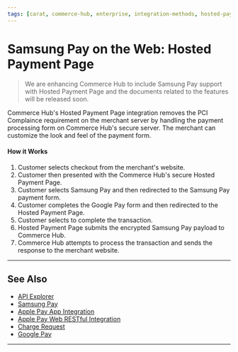 ```yaml
---
tags: [carat, commerce-hub, enterprise, integration-methods, hosted-payment-page, web, online, apple-pay, wallet]
---
```


# Samsung Pay on the Web: Hosted Payment Page

<!-- theme: danger -->
> We are enhancing Commerce Hub to include Samsung Pay support with Hosted Payment Page and the documents related to the features will be released soon.

Commerce Hub's Hosted Payment Page integration removes the PCI Complaince requirement on the merchant server by handling the payment processing form on Commerce Hub's secure server. The merchant can customize the look and feel of the payment form.

#### How it Works

1. Customer selects checkout from the merchant's website.
2. Customer then presented with the Commerce Hub's secure Hosted Payment Page.
3. Customer selects Samsung Pay and then redirected to the Samsung Pay payment form.
4. Customer completes the Google Pay form and then redirected to the Hosted Payment Page.
5. Customer selects to complete the transaction.
6. Hosted Payment Page submits the encrypted Samsung Pay payload to Commerce Hub.
7. Commerce Hub attempts to process the transaction and sends the response to the merchant website.

---

## See Also

- [API Explorer](../api/?type=post&path=/payments/v1/charges)
- [Samsung Pay](?path=docs/Online-Mobile-Digital/Wallets-AltPayments/Samsung-Pay/Samsung-Pay.md)
- [Apple Pay App Integration](?path=docs/Online-Mobile-Digital/Wallets-AltPayments/Apple-Pay/Apple-Pay-App.md)
- [Apple Pay Web RESTful Integration](?path=docs/Online-Mobile-Digital/Wallets-AltPayments/Apple-Pay/Apple-Pay-Web-REST.md)
- [Charge Request](?path=docs/Resources/API-Documents/Payments/Charges.md)
- [Google Pay](?path=docs/Online-Mobile-Digital/Wallets-AltPayments/Google-Pay/Google-Pay.md)

---
